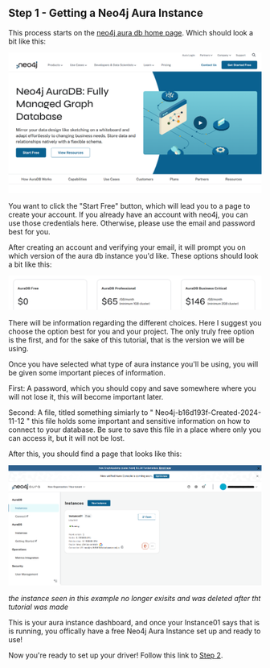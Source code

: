 ## Step 1 - Getting a Neo4j Aura Instance

This process starts on the [neo4j aura db home page](https://neo4j.com/product/auradb/). Which should look a bit like this:

![Main Page](/docs/tutorial/tutorial_images/AuraDBMainPage.png)

You want to click the "Start Free" button, which will lead you to a page to create your account. If you already have an account with neo4j, you can use those credentials here. Otherwise, please use the email and password best for you.

After creating an account and verifying your email, it will prompt you on which version of the aura db instance you'd like. These options should look a bit like this:

![Instance Options](/docs/tutorial/tutorial_images/AuraDBOptions.png)

There will be information regarding the different choices. Here I suggest you choose the option best for you and your project. The only truly free option is the first, and for the sake of this tutorial, that is the version we will be using.

Once you have selected what type of aura instance you'll be using, you will be given some important pieces of information.

First: A password, which you should copy and save somewhere where you will not lose it, this will become important later.

Second: A file, titled something simiarly to " Neo4j-b16d193f-Created-2024-11-12 " this file holds some important and sensitive information on how to connect to your database. Be sure to save this file in a place where only you can access it, but it will not be lost.

After this, you should find a page that looks like this:

![Dashboard](/docs/tutorial/tutorial_images/AuraDBDashboard.png)

*the instance seen in this example no longer exisits and was deleted after tht tutorial was made*

This is your aura instance dashboard, and once your Instance01 says that is is running, you offically have a free Neo4j Aura Instance set up and ready to use!

Now you're ready to set up your driver! Follow this link to [Step 2](/docs/tutorial/step_two.md).
